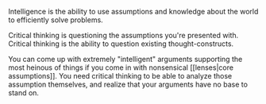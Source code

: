 Intelligence is the ability to use assumptions and knowledge about the world to efficiently solve problems. 

Critical thinking is questioning the assumptions you're presented with. Critical thinking is the ability to question existing thought-constructs.

You can come up with extremely "intelligent" arguments supporting the most heinous of things if you come in with nonsensical [[lenses|core assumptions]]. You need critical thinking to be able to analyze those assumption themselves, and realize that your arguments have no base to stand on.
